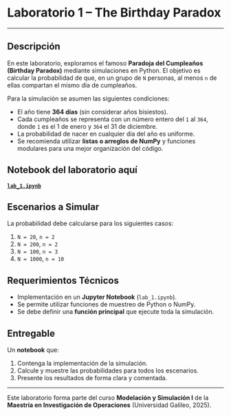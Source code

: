# Laboratorio 1 – The Birthday Paradox

---

## Descripción  
En este laboratorio, exploramos el famoso **Paradoja del Cumpleaños (Birthday Paradox)** mediante simulaciones en Python. El objetivo es calcular la probabilidad de que, en un grupo de `N` personas, al menos `n` de ellas compartan el mismo día de cumpleaños.

Para la simulación se asumen las siguientes condiciones:  
- El año tiene **364 días** (sin considerar años bisiestos).  
- Cada cumpleaños se representa con un número entero del `1` al `364`, donde `1` es el 1 de enero y `364` el 31 de diciembre.  
- La probabilidad de nacer en cualquier día del año es uniforme.  
- Se recomienda utilizar **listas o arreglos de NumPy** y funciones modulares para una mejor organización del código.

## Notebook del laboratorio aquí
[**`lab_1.ipynb`**](./lab_1.ipynb)

## Escenarios a Simular  
La probabilidad debe calcularse para los siguientes casos:  
1. `N = 20`, `n = 2`  
2. `N = 200`, `n = 2`  
3. `N = 100`, `n = 3`  
4. `N = 1000`, `n = 10`

## Requerimientos Técnicos  
- Implementación en un **Jupyter Notebook** (`lab_1.ipynb`).  
- Se permite utilizar funciones de muestreo de Python o NumPy.  
- Se debe definir una **función principal** que ejecute toda la simulación.

## Entregable  
Un **notebook** que:  
1. Contenga la implementación de la simulación.  
2. Calcule y muestre las probabilidades para todos los escenarios.  
3. Presente los resultados de forma clara y comentada.

---
Este laboratorio forma parte del curso **Modelación y Simulación I** de la **Maestría en Investigación de Operaciones** (Universidad Galileo, 2025).